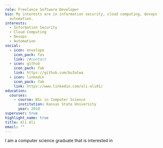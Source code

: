 ```yaml
---
role: Freelance Software Developer
bio: My interests are in information security, cloud computing, devops, and
  automation.
interests:
  - Information Security
  - Cloud Computing
  - Devops
  - Automation
social:
  - icon: envelope
    icon_pack: fas
    link: /#contact
  - icon: github
    icon_pack: fab
    link: https://github.com/bu3alwa
  - icon: linkedin
    icon_pack: fab
    link: https://www.linkedin.com/ali-ali01/
education:
  courses:
    - course: BSc in Computer Science
      institution: Kansas State University
      year: 2018
superuser: true
highlight_name: true
title: Ali Ali
email: ""
---
```

I am a computer science graduate that is interested in